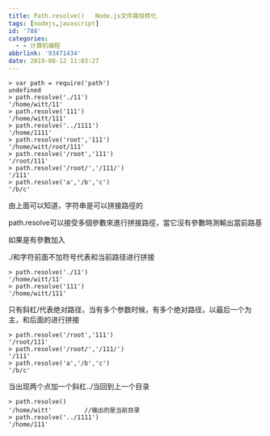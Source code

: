 ```yaml
---
title: Path.resolve()   Node.js文件路径转化
tags: [nodejs,javascript]
id: '788'
categories:
  - - 计算机编程
abbrlink: '93471434'
date: 2019-08-12 11:03:27
---
```


```
> var path = require('path')
undefined
> path.resolve('./11')
'/home/witt/11'
> path.resolve('111')
'/home/witt/111'
> path.resolve('../1111')
'/home/1111'
> path.resolve('root','111')
'/home/witt/root/111'
> path.resolve('/root','111')
'/root/111'
> path.resolve('/root/','/111/')
'/111'
> path.resolve('a','/b','c')
'/b/c'
```

由上面可以知道，字符串是可以拼接路徑的

path.resolve可以接受多個參數來進行拼接路徑，當它沒有參數時測輸出當前路基

如果是有參數加入

./和字符前面不加符号代表和当前路径进行拼接

```
> path.resolve('./11')
'/home/witt/11'
> path.resolve('111')
'/home/witt/111'
```

只有斜杠/代表绝对路径，当有多个参数时候，有多个绝对路径，以最后一个为主，和后面的进行拼接

```
> path.resolve('/root','111')
'/root/111'
> path.resolve('/root/','/111/')
'/111'
> path.resolve('a','/b','c')
'/b/c'
```

当出现两个点加一个斜杠../当回到上一个目录

```
> path.resolve()
'/home/witt'         //输出的是当前目录
> path.resolve('../1111')
'/home/111'
```